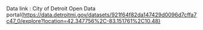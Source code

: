 Data link : City of Detroit Open Data portal{https://data.detroitmi.gov/datasets/921f64f82da147429d0096d7cffa7c47_0/explore?location=42.347756%2C-83.151761%2C10.48}
